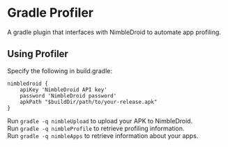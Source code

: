 # Gradle Profiler

A gradle plugin that interfaces with NimbleDroid to automate app profiling.

## Using Profiler

Specify the following in build.gradle:

    nimbledroid {
        apiKey 'NimbleDroid API key'
        password 'NimbleDroid password'
        apkPath "$buildDir/path/to/your-release.apk"
    }

Run `gradle -q nimbleUpload` to upload your APK to NimbleDroid.  
Run `gradle -q nimbleProfile` to retrieve profiling information.  
Run `gradle -q nimbleApps` to retrieve information about your apps.
